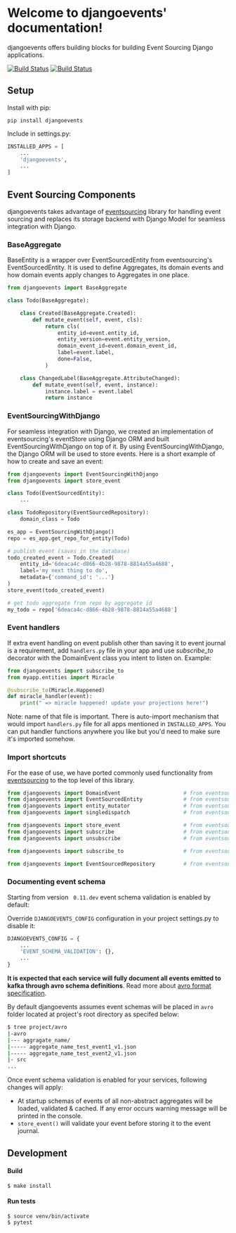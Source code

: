 # Welcome to djangoevents' documentation!
djangoevents offers building blocks for building Event Sourcing Django applications.

[![Build Status](https://travis-ci.org/ApplauseOSS/djangoevents.svg?branch=master)](https://travis-ci.org/ApplauseOSS/djangoevents)
[![Build Status](https://travis-ci.org/ApplauseOSS/djangoevents.svg?branch=devel)](https://travis-ci.org/ApplauseOSS/djangoevents)

## Setup
Install with pip:

```
pip install djangoevents
```

Include in settings.py:
```python
INSTALLED_APPS = [
    ...
    'djangoevents',
    ...
]
```

## Event Sourcing Components
djangoevents takes advantage of [eventsourcing](https://github.com/johnbywater/eventsourcing) library for handling event sourcing and replaces its storage backend with Django Model for seamless integration with Django.

### BaseAggregate
BaseEntity is a wrapper over EventSourcedEntity from eventsourcing's EventSourcedEntity. It is used to define Aggregates, its domain events and how domain events apply changes to Aggregates in one place.
```python
from djangoevents import BaseAggregate

class Todo(BaseAggregate):

    class Created(BaseAggregate.Created):
        def mutate_event(self, event, cls):
            return cls(
                entity_id=event.entity_id,
                entity_version=event.entity_version,
                domain_event_id=event.domain_event_id,
                label=event.label,
                done=False,
            )

    class ChangedLabel(BaseAggregate.AttributeChanged):
        def mutate_event(self, event, instance):
            instance.label = event.label
            return instance
```


### EventSourcingWithDjango
For seamless integration with Django, we created an implementation of eventsourcing's eventStore using Django ORM and built EventSourcingWithDjango on top of it. By using EventSourcingWithDjango, the Django ORM will be used to store events. Here is a short example of how to create and save an event:
```python
from djangoevents import EventSourcingWithDjango
from djangoevents import store_event

class Todo(EventSourcedEntity):
    ...

class TodoRepository(EventSourcedRepository):
    domain_class = Todo

es_app = EventSourcingWithDjango()
repo = es_app.get_repo_for_entity(Todo)

# publish event (saves in the database)
todo_created_event = Todo.Created(
    entity_id='6deaca4c-d866-4b28-9878-8814a55a4688',
    label='my next thing to do',
    metadata={'command_id': '...'}
)
store_event(todo_created_event)

# get todo aggregate from repo by aggregate id
my_todo = repo['6deaca4c-d866-4b28-9878-8814a55a4688']

```


### Event handlers

If extra event handling on event publish other than saving it to event journal is a requirement, add `handlers.py` file in your app and use _subscribe_to_ decorator with the DomainEvent class you intent to listen on. Example:


```python
from djangoevents import subscribe_to
from myapp.entities import Miracle

@subscribe_to(Miracle.Happened)
def miracle_handler(event):
    print(" => miracle happened! update your projections here!")
```


Note: name of that file is important. There is auto-import mechanism that would import
`handlers.py` file for all apps mentioned in `INSTALLED_APPS`. You can put handler
functions anywhere you like but you'd need to make sure it's imported somehow.

### Import shortcuts
For the ease of use, we have ported commonly used functionality from [eventsourcing](https://github.com/johnbywater/eventsourcing) to the top level of this library.

```python
from djangoevents import DomainEvent                    # from eventsourcing.domain.model.entity import DomainEvent
from djangoevents import EventSourcedEntity             # from eventsourcing.domain.model.entity import EventSourcedEntity
from djangoevents import entity_mutator                 # from eventsourcing.domain.model.entity import entity_mutator
from djangoevents import singledispatch                 # from eventsourcing.domain.model.entity import singledispatch

from djangoevents import store_event                    # from eventsourcing.domain.model.events import publish
from djangoevents import subscribe                      # from eventsourcing.domain.model.events import subscribe
from djangoevents import unsubscribe                    # from eventsourcing.domain.model.events import unsubscribe

from djangoevents import subscribe_to                   # from eventsourcing.domain.model.decorators import subscribe_to

from djangoevents import EventSourcedRepository         # from eventsourcing.infrastructure.event_sourced_repo import EventSourcedRepository
```

### Documenting event schema

Starting from version ` 0.11.dev` event schema validation is enabled by default:

Override `DJANGOEVENTS_CONFIG` configuration in your project settings.py to disable it:

```python
DJANGOEVENTS_CONFIG = {
    ...
    'EVENT_SCHEMA_VALIDATION': {},
    ...
}

```


**It is expected that each service will fully document all events emitted to kafka through avro schema definitions**. Read more about [avro format specification](https://avro.apache.org/docs/1.7.7/spec.html).

By default djangoevents assumes event schemas will be placed in `avro` folder located at project's root directory as specifed below:

```bash
$ tree project/avro
|-avro
|--- aggragate_name/
|----- aggregate_name_test_event1_v1.json
|----- aggregate_name_test_event2_v1.json
|- src
...
```

Once event schema validation is enabled for your services, following changes will apply:
  * At startup schemas of events of all non-abstract aggregates will be loaded, validated & cached. If any error occurs warning message will be printed in the console.
  * `store_event()` will validate your event before storing it to the event journal. 
 
  

## Development
#### Build
    $ make install
#### Run tests
    $ source venv/bin/activate
    $ pytest
